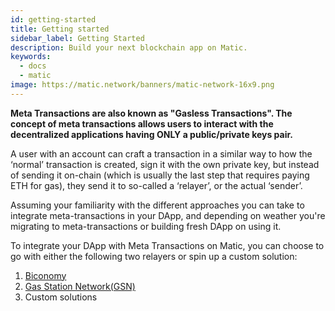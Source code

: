 ```yaml
---
id: getting-started
title: Getting started
sidebar_label: Getting Started
description: Build your next blockchain app on Matic.
keywords:
  - docs
  - matic
image: https://matic.network/banners/matic-network-16x9.png 
---
```


**Meta Transactions are also known as "Gasless Transactions". The concept of meta transactions allows users to interact with the decentralized applications having ONLY a public/private keys pair.**

A user with an account can craft a transaction in a similar way to how the ‘normal’ transaction is created, sign it with the own private key, but instead of sending it on-chain (which is usually the last step that requires paying ETH for gas), they send it to so-called a ‘relayer’, or the actual ‘sender’.

Assuming your familiarity with the different approaches you can take to integrate meta-transactions in your DApp, and depending on weather you're migrating to meta-transactions or building fresh DApp on using it.

To integrate your DApp with Meta Transactions on Matic, you can choose to go with either the following two relayers or spin up a custom solution:

1. [Biconomy](https://docs.matic.network/docs/develop/metatransactions/metatransactions-biconomy)
2. [Gas Station Network(GSN)](https://docs.matic.network/docs/develop/metatransactions/metatransactions-gsn)
3. Custom solutions
